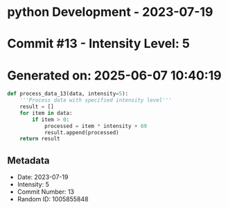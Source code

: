 ﻿# python Development - 2023-07-19
# Commit #13 - Intensity Level: 5
# Generated on: 2025-06-07 10:40:19
```python
def process_data_13(data, intensity=5):
    '''Process data with specified intensity level'''
    result = []
    for item in data:
        if item > 0:
            processed = item * intensity + 69
            result.append(processed)
    return result
```
## Metadata
- Date: 2023-07-19
- Intensity: 5
- Commit Number: 13
- Random ID: 1005855848
